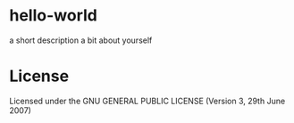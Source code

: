 # hello-world

a short description
a bit about yourself


# License

Licensed under the GNU GENERAL PUBLIC LICENSE (Version 3, 29th June 2007)